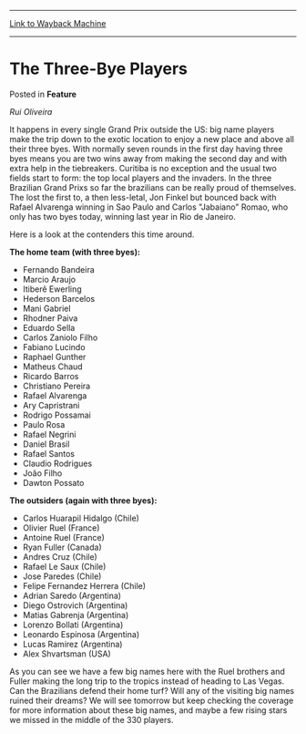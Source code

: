 
---
[Link to Wayback Machine](https://web.archive.org/web/20171030043017/https://magic.wizards.com/en/articles/archive/feature/three-bye-players-2000-01-01)

[_metadata_:wayback_url]:- "https://magic.wizards.com/en/articles/archive/feature/three-bye-players-2000-01-01"
[_metadata_:wayback_raw_url]:- "https://web.archive.org/web/20171030043017id_/https://magic.wizards.com/en/articles/archive/feature/three-bye-players-2000-01-01"
[_metadata_:wayback_capture_timestamp]:- "2017-10-30 04:30:17+00:00"
[_metadata_:description]:- "Rui Oliveira"
[_metadata_:generator]:- "Drupal 7 (http://drupal.org)"
[_metadata_:publish_date]:- "2000-01-01"
---


The Three-Bye Players
=====================



 Posted in **Feature**












*Rui Oliveira*


It happens in every single Grand Prix outside the US: big name players make the trip down to the exotic location to enjoy a new place and above all their three byes. With normally seven rounds in the first day having three byes means you are two wins away from making the second day and with extra help in the tiebreakers. Curitiba is no exception and the usual two fields start to form: the top local players and the invaders. In the three Brazilian Grand Prixs so far the brazilians can be really proud of themselves. The lost the first to, a then less-letal, Jon Finkel but bounced back with Rafael Alvarenga winning in Sao Paulo and Carlos "Jabaiano" Romao, who only has two byes today, winning last year in Rio de Janeiro.


Here is a look at the contenders this time around.


**The home team (with three byes):**


* Fernando Bandeira
* Marcio Araujo
* Itiberê Ewerling
* Hederson Barcelos
* Mani Gabriel
* Rhodner Paiva
* Eduardo Sella
* Carlos Zaniolo Filho
* Fabiano Lucindo
* Raphael Gunther
* Matheus Chaud
* Ricardo Barros
* Christiano Pereira
* Rafael Alvarenga
* Ary Capristrani
* Rodrigo Possamai
* Paulo Rosa
* Rafael Negrini
* Daniel Brasil
* Rafael Santos
* Claudio Rodrigues
* João Filho
* Dawton Possato

**The outsiders (again with three byes):**


* Carlos Huarapil Hidalgo (Chile)
* Olivier Ruel (France)
* Antoine Ruel (France)
* Ryan Fuller (Canada)
* Andres Cruz (Chile)
* Rafael Le Saux (Chile)
* Jose Paredes (Chile)
* Felipe Fernandez Herrera (Chile)
* Adrian Saredo (Argentina)
* Diego Ostrovich (Argentina)
* Matias Gabrenja (Argentina)
* Lorenzo Bollati (Argentina)
* Leonardo Espinosa (Argentina)
* Lucas Ramirez (Argentina)
* Alex Shvartsman (USA)

As you can see we have a few big names here with the Ruel brothers and Fuller making the long trip to the tropics instead of heading to Las Vegas. Can the Brazilians defend their home turf? Will any of the visiting big names ruined their dreams? We will see tomorrow but keep checking the coverage for more information about these big names, and maybe a few rising stars we missed in the middle of the 330 players.








